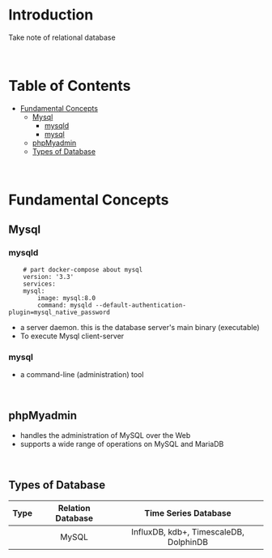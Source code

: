 <!-- omit in toc -->
# Introduction
Take note of relational database


<br />

<!-- omit in toc -->
# Table of Contents

- [Fundamental Concepts](#fundamental-concepts)
  - [Mysql](#mysql)
    - [mysqld](#mysqld)
    - [mysql](#mysql-1)
  - [phpMyadmin](#phpmyadmin)
  - [Types of Database](#types-of-database)

<br />

# Fundamental Concepts

## Mysql
### mysqld

        # part docker-compose about mysql
        version: '3.3'
        services:
        mysql:
            image: mysql:8.0
            command: mysqld --default-authentication-plugin=mysql_native_password

  * a server daemon. this is the database server's main binary (executable)
  * To execute Mysql client-server

### mysql
  * a command-line (administration) tool

<br />

## phpMyadmin
* handles the administration of MySQL over the Web
* supports a wide range of operations on MySQL and MariaDB

<br />

## Types of Database
|Type|Relation Database|Time Series Database|
|:---:|:---:|:---:|
||MySQL|InfluxDB, kdb+, TimescaleDB, DolphinDB|


